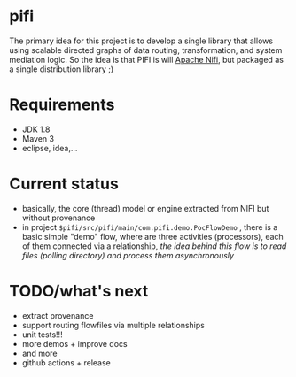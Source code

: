 # pifi
The primary idea for this project is to develop a single library that allows using scalable directed graphs of data routing, transformation, and system mediation logic. So the idea is that PIFI is will [Apache Nifi](https://nifi.apache.org/), but packaged as a single distribution library ;) 

# Requirements
- JDK 1.8
- Maven 3
- eclipse, idea,...

# Current status
- basically, the core (thread) model or engine extracted from NIFI but without provenance
- in project ```$pifi/src/pifi/main/com.pifi.demo.PocFlowDemo``` , there is a basic simple "demo" flow, where are three activities (processors), each of them connected via a relationship, *the idea behind this flow is to read files (polling directory) and process them asynchronously*

# TODO/what's next
- extract provenance
- support routing flowfiles via multiple relationships
- unit tests!!!
- more demos + improve docs
- and more
- github actions + release
